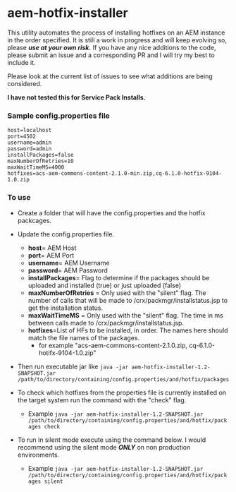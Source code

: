 # aem-hotfix-installer
This utility automates the process of installing hotfixes on an AEM instance in the order specified.
It is still a work in progress and will keep evolving so, please **_use at your own risk._**
If you have any nice additions to the code, please submit an issue and a corresponding PR and I will try my best to include it.

Please look at the current list of issues to see what additions are being considered.

**I have not tested this for Service Pack Installs.**

### Sample config.properties file
```
host=localhost
port=4502
username=admin
password=admin
installPackages=false
maxNumberOfRetries=10
maxWaitTimeMS=4000
hotfixes=acs-aem-commons-content-2.1.0-min.zip,cq-6.1.0-hotfix-9104-1.0.zip
```


### To use
* Create a folder that will have the config.properties and the hotfix packcages.
* Update the config.properties file.
    * **host**= AEM Host
    * **port**= AEM Port
    * **username**= AEM Username
    * **password**= AEM Password
    * **installPackages**= Flag to determine if the packages should be uploaded and installed (true) or just uploaded (false)
    * **maxNumberOfRetries** = Only used with the "silent" flag. The number of calls that will be made to /crx/packmgr/installstatus.jsp to get the installation status.
    * **maxWaitTimeMS** = Only used with the "silent" flag. The time in ms between calls made to /crx/packmgr/installstatus.jsp.
    * **hotfixes**=List of HFs to be installed, in order. The names here should match the file names of the packages.
        * for example "acs-aem-commons-content-2.1.0.zip, cq-6.1.0-hotifx-9104-1.0.zip"
* Then run executable jar like `java -jar aem-hotfix-installer-1.2-SNAPSHOT.jar /path/to/directory/containing/config.properties/and/hotfix/packages`

* To check which hotfixes from the properties file is currently installed on the target system run the command with the "check" flag.
    * Example `java -jar aem-hotfix-installer-1.2-SNAPSHOT.jar /path/to/directory/containing/config.properties/and/hotfix/packages check`

* To run in silent mode execute using the command below. I would recommend using the silent mode **_ONLY_** on non production environments.
   * Example `java -jar aem-hotfix-installer-1.2-SNAPSHOT.jar /path/to/directory/containing/config.properties/and/hotfix/packages silent`
